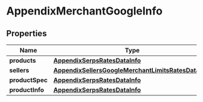 

# AppendixMerchantGoogleInfo


## Properties

| Name | Type | Description | Notes |
|------------ | ------------- | ------------- | -------------|
|**products** | [**AppendixSerpsRatesDataInfo**](AppendixSerpsRatesDataInfo.md) |  |  [optional] |
|**sellers** | [**AppendixSellersGoogleMerchantLimitsRatesDataInfo**](AppendixSellersGoogleMerchantLimitsRatesDataInfo.md) |  |  [optional] |
|**productSpec** | [**AppendixSerpsRatesDataInfo**](AppendixSerpsRatesDataInfo.md) |  |  [optional] |
|**productInfo** | [**AppendixSerpsRatesDataInfo**](AppendixSerpsRatesDataInfo.md) |  |  [optional] |



